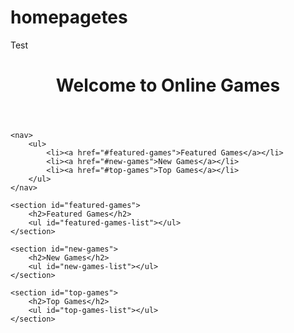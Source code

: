 # homepagetes
Test
<!DOCTYPE html>
<html>

<head>
    <title>Online Games</title>
    <script src="main.js"></script>
</head>

<body>
    <header>
        <h1>Welcome to Online Games</h1>
    </header>

    <nav>
        <ul>
            <li><a href="#featured-games">Featured Games</a></li>
            <li><a href="#new-games">New Games</a></li>
            <li><a href="#top-games">Top Games</a></li>
        </ul>
    </nav>

    <section id="featured-games">
        <h2>Featured Games</h2>
        <ul id="featured-games-list"></ul>
    </section>

    <section id="new-games">
        <h2>New Games</h2>
        <ul id="new-games-list"></ul>
    </section>

    <section id="top-games">
        <h2>Top Games</h2>
        <ul id="top-games-list"></ul>
    </section>
</body>

</html>



